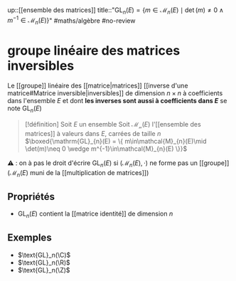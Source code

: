 up::[[ensemble des matrices]]
title::"$\mathrm{GL}_{n}(E)=\{ m\in\mathcal{M}_{n}(E) \mid \det(m) \neq 0 \wedge m^{-1} \in \mathcal{M}_{n}(E)\}$"
#maths/algèbre #no-review 
# groupe linéaire des matrices inversibles
Le [[groupe]] linéaire des [[matrice|matrices]] [[inverse d'une matrice#Matrice inversible|inversibles]] de dimension $n\times n$ à coefficients dans l'ensemble $E$ et dont **les inverses sont aussi à coefficients dans $E$** se note $\text{GL}_n(E)$

> [!définition]
> Soit $E$ un ensemble
> Soit $\mathcal{M_{n}}(E)$ l'[[ensemble des matrices]] à valeurs dans $E$, carrées de taille $n$
> $\boxed{\mathrm{GL}_{n}(E) = \{ m\in\mathcal{M}_{n}(E)\mid \det(m)\neq 0 \wedge m^{-1}\in\mathcal{M}_{n}(E) \}}$


⚠️ : on à pas le droit d'écrire $\text{GL}_n(E)$ si $(\mathcal{M}_n(E), \cdot)$ ne forme pas un [[groupe]] ($\mathcal{M}_n(E)$ muni de la [[multiplication de matrices]])

## Propriétés
 - $\text{GL}_n(E)$ contient la [[matrice identité]] de dimension $n$

## Exemples
 - $\text{GL}_n(\C)$
 - $\text{GL}_n(\R)$
 - $\text{GL}_n(\Z)$
